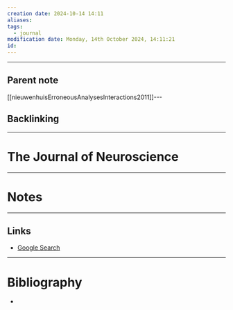 ```yaml
---
creation date: 2024-10-14 14:11
aliases: 
tags:
  - journal
modification date: Monday, 14th October 2024, 14:11:21
id:
---
```

---

## Parent note
[[nieuwenhuisErroneousAnalysesInteractions2011]]---
## Backlinking


---
# The  Journal of Neuroscience


---
# Notes


---
## Links
- [Google Search](https://www.google.com/search?q=The++Journal+of+Neuroscience)

---
# Bibliography
+ 